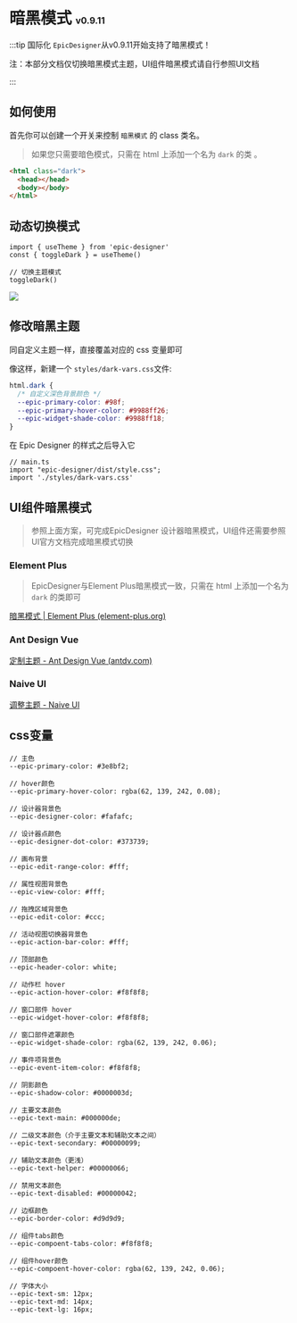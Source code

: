 # 暗黑模式  <span style="font-size:16px">v0.9.11</span>

:::tip 国际化
`EpicDesigner`从v0.9.11开始支持了暗黑模式！

注：本部分文档仅切换暗黑模式主题，UI组件暗黑模式请自行参照UI文档

:::

## 如何使用

 首先你可以创建一个开关来控制 `暗黑模式` 的 class 类名。



> 如果您只需要暗色模式，只需在 html 上添加一个名为 `dark` 的类 。

```html
<html class="dark">
  <head></head>
  <body></body>
</html>
```

## 动态切换模式

```tsx
import { useTheme } from 'epic-designer'
const { toggleDark } = useTheme()

// 切换主题模式
toggleDark()
```

![](https://examples.epicjs.cn/static/dark.png)

## 修改暗黑主题

同自定义主题一样，直接覆盖对应的 css 变量即可

像这样，新建一个 `styles/dark-vars.css`文件:

```css
html.dark {
  /* 自定义深色背景颜色 */
  --epic-primary-color: #98f;
  --epic-primary-hover-color: #9988ff26;
  --epic-widget-shade-color: #9988ff18;
}
```

在 Epic Designer 的样式之后导入它

```tsx
// main.ts
import "epic-designer/dist/style.css";
import './styles/dark-vars.css'
```

## UI组件暗黑模式

> 参照上面方案，可完成EpicDesigner 设计器暗黑模式，UI组件还需要参照UI官方文档完成暗黑模式切换

### Element Plus

> EpicDesigner与Element Plus暗黑模式一致，只需在 html 上添加一个名为 `dark` 的类即可

[暗黑模式 | Element Plus (element-plus.org)](https://element-plus.org/zh-CN/guide/dark-mode.html)

### Ant Design Vue

[定制主题 - Ant Design Vue (antdv.com)](https://www.antdv.com/docs/vue/customize-theme-cn#使用预设算法)

### Naive UI

[调整主题 - Naive UI](https://www.naiveui.com/zh-CN/light/docs/customize-theme#使用暗色主题)

## css变量

```
// 主色
--epic-primary-color: #3e8bf2;

// hover颜色
--epic-primary-hover-color: rgba(62, 139, 242, 0.08);

// 设计器背景色
--epic-designer-color: #fafafc;

// 设计器点颜色
--epic-designer-dot-color: #373739;

// 画布背景
--epic-edit-range-color: #fff;

// 属性视图背景色
--epic-view-color: #fff;

// 拖拽区域背景色
--epic-edit-color: #ccc;

// 活动视图切换器背景色
--epic-action-bar-color: #fff;

// 顶部颜色
--epic-header-color: white;

// 动作栏 hover
--epic-action-hover-color: #f8f8f8;

// 窗口部件 hover
--epic-widget-hover-color: #f8f8f8;

// 窗口部件遮罩颜色
--epic-widget-shade-color: rgba(62, 139, 242, 0.06);

// 事件项背景色
--epic-event-item-color: #f8f8f8;

// 阴影颜色
--epic-shadow-color: #0000003d;

// 主要文本颜色
--epic-text-main: #000000de;

// 二级文本颜色（介于主要文本和辅助文本之间）
--epic-text-secondary: #00000099;

// 辅助文本颜色（更浅）
--epic-text-helper: #00000066;

// 禁用文本颜色
--epic-text-disabled: #00000042;

// 边框颜色
--epic-border-color: #d9d9d9;

// 组件tabs颜色
--epic-compoent-tabs-color: #f8f8f8;

// 组件hover颜色
--epic-compoent-hover-color: rgba(62, 139, 242, 0.06);

// 字体大小
--epic-text-sm: 12px;
--epic-text-md: 14px;
--epic-text-lg: 16px;
```

